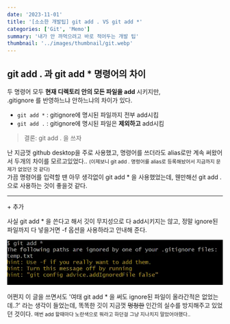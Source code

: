 ```yaml
---
date: '2023-11-01'
title: '[소소한 개발팁] git add . VS git add *'
categories: ['Git', 'Memo']
summary: '내가 안 까먹으려고 바로 적어두는 개발 팁'
thumbnail: '../images/thumbnail/git.webp'
---
```


## git add . 과 git add * 명령어의 차이

두 명령어 모두 **현재 디렉토리 안의 모든 파일을 add** 시키지만,   
.gitignore 를 반영하느냐 안하느냐의 차이가 있다.

- `git add *` : gitignore에 명시된 파일까지 전부 add시킴
- `git add .` : gitignore에 명시된 파일은 **제외하고** add시킴

> 결론: git add . 을 쓰자

난 지금껏 github desktop을 주로 사용했고, 명령어를 쓰더라도 alias로만 계속 써왔어서 두개의 차이를 모르고있었다.. <small>(이제보니 git add . 명령어를 alias로 등록해놨어서 지금까지 문제가 없었던 것 같다)</small>   
가끔 명령어를 입력할 땐 아무 생각없이 git add * 을 사용했었는데, 웬만해선 git add . 으로 사용하는 것이 좋을것 같다.

---

\+ 추가

사실 git add * 을 쓴다고 해서 깃이 무지성으로 다 add시키지는 않고, 정말 ignore된 파일까지 다 넣을거면 -f 옵션을 사용하라고 안내해 준다.

![](../images/content/2023-11-07-22-49-41.webp)

어쩐지 이 글을 쓰면서도 '여태 git add * 을 써도 ignore된 파일이 올라간적은 없었는데..?' 라는 생각이 들었는데, 똑똑한 깃이 지금껏 ~~멍청한~~ 인간의 실수를 방지해주고 있었던 것이다. <small>매번 add 할때마다 노란색으로 뭐라고 하던걸 그냥 지나치지 말았어야했다..</small>
